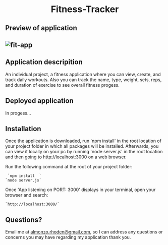 <h1 align = "center" > Fitness-Tracker </h1>

<h2>Preview of application<h2>

![fit-app](https://user-images.githubusercontent.com/61447353/104115657-7a6bc580-52df-11eb-822b-2e6d903ad6bb.PNG)

<h2> Application descripition </h2>

An individual project, a fitness application where you can view, create, and track daily workouts. 
Also you can track the name, type, weight, sets, reps, and duration of exercise to see overall fitness progess.

<h2>Deployed application</h2>
In progess...

<h2>Installation</h2>
Once the application is downloaded, run 'npm install' in the root location of your project folder in which all packages will be installed.
Afterwards, you can view it locally on your pc by running 'node server.js' in  the root location and then going to http://localhost:3000 on a web browser.


Run the following command at the root of your project folder: 

     `npm install  `
    `node server.js`

Once 'App listening on PORT: 3000' displays in your terminal, open your browser and search:

    `http://localhost:3000/`

## Questions?
Email me at almonzo.rhoden@gmail.com, so I can address any questions or concerns you may have regarding my application thank you.


